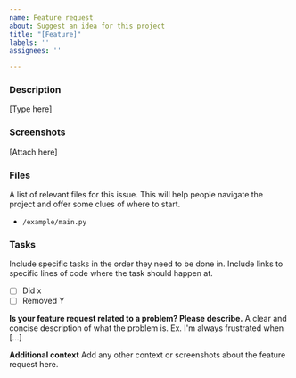 ```yaml
---
name: Feature request
about: Suggest an idea for this project
title: "[Feature]"
labels: ''
assignees: ''

---
```


### Description
[Type here]

### Screenshots
[Attach here]

### Files
A list of relevant files for this issue. This will help people navigate the project and offer some clues of where to start.
- `/example/main.py`

### Tasks
Include specific tasks in the order they need to be done in. Include links to specific lines of code where the task should happen at.
- [ ] Did x
- [ ] Removed Y

**Is your feature request related to a problem? Please describe.**
A clear and concise description of what the problem is. Ex. I'm always frustrated when [...]

**Additional context**
Add any other context or screenshots about the feature request here.
